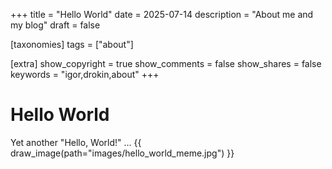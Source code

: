 +++
title = "Hello World"
date = 2025-07-14
description = "About me and my blog"
draft = false

[taxonomies]
tags = ["about"]


[extra]
show_copyright = true
show_comments = false
show_shares = false
keywords = "igor,drokin,about"
+++
# Hello World

Yet another "Hello, World!" ... 
{{ draw_image(path="images/hello_world_meme.jpg") }}
